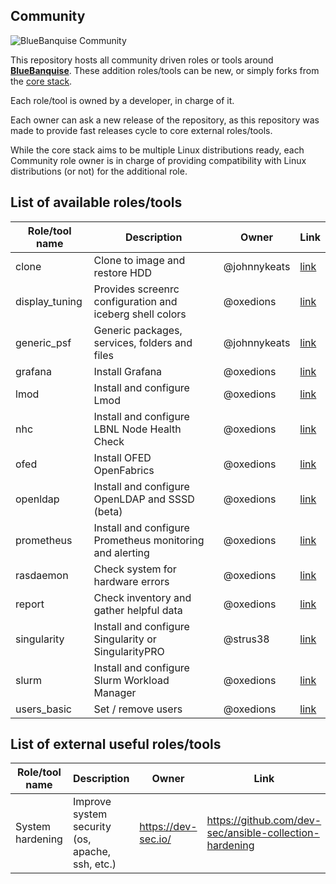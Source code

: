 ## Community

![BlueBanquise Community](resources/pictures/BlueBanquise_Community_logo_large.png)

This repository hosts all community driven roles or tools around [**BlueBanquise**](https://github.com/bluebanquise/bluebanquise). These addition roles/tools can be new, or simply forks from the [core stack](https://github.com/bluebanquise/bluebanquise/tree/master/roles).

Each role/tool is owned by a developer, in charge of it.

Each owner can ask a new release of the repository, as this repository was made to provide fast releases cycle to core external roles/tools.

While the core stack aims to be multiple Linux distributions ready, each Community role owner is in charge of providing compatibility with Linux distributions (or not) for the additional role.

## List of available roles/tools

| Role/tool name        | Description                                              | Owner           | Link                                |
| --------------------- | -------------------------------------------------------- | --------------- | ----------------------------------- |
| clone                 | Clone to image and restore HDD                           | @johnnykeats    | [link](roles/clone/)                |
| display_tuning        | Provides screenrc configuration and iceberg shell colors | @oxedions       | [link](roles/display_tuning/)       |
| generic_psf           | Generic packages, services, folders and files            | @johnnykeats    | [link](roles/generic_psf/)          |
| grafana               | Install Grafana                                          | @oxedions       | [link](roles/grafana/)              |
| lmod                  | Install and configure Lmod                               | @oxedions       | [link](roles/lmod/)                 |
| nhc                   | Install and configure LBNL Node Health Check             | @oxedions       | [link](roles/nhc/)                  |
| ofed                  | Install OFED OpenFabrics                                 | @oxedions       | [link](roles/ofed/)                 |
| openldap              | Install and configure OpenLDAP and SSSD (beta)           | @oxedions       | [link](roles/openldap/)             |
| prometheus            | Install and configure Prometheus monitoring and alerting | @oxedions       | [link](roles/prometheus/)           |
| rasdaemon             | Check system for hardware errors                         | @oxedions       | [link](roles/rasdaemon/)            |
| report                | Check inventory and gather helpful data                  | @oxedions       | [link](roles/report/)  
| singularity           | Install and configure Singularity or SingularityPRO      | @strus38        | [link](roles/singularity/)          |
| slurm                 | Install and configure Slurm Workload Manager             | @oxedions       | [link](roles/slurm/)                |
| users_basic           | Set / remove users                                       | @oxedions       | [link](roles/users_basic/)          |

## List of external useful roles/tools

| Role/tool name        | Description                                              | Owner               | Link                                                    |
| --------------------- | -------------------------------------------------------- | ------------------- | ------------------------------------------------------- |
| System hardening      | Improve system security (os, apache, ssh, etc.)          | https://dev-sec.io/ | https://github.com/dev-sec/ansible-collection-hardening |
